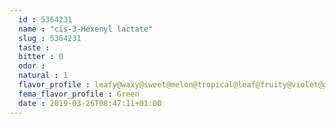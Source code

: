 ```yaml
---
  id : 5364231
  name : "cis-3-Hexenyl lactate"
  slug : 5364231
  taste : 
  bitter : 0
  odor : 
  natural : 1
  flavor_profile : leafy@waxy@sweet@melon@tropical@leaf@fruity@violet@green
  fema_flavor_profile : Green
  date : 2019-03-26T08:47:11+01:00
---
```



